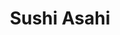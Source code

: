 ---
layout: place
title: "Sushi Asahi"
permalink: /california/riverside/sushi-asahi.html
stateAbbr: CA
stateName: California
cityName: Riverside
seo:
  name: "Sushi Asahi"
  type: Restaurant
  links: null
description: "Sushi Asahi serves delicious sushi in Riverside, California. Try fresh Japanese dishes for a great dining experience. "
place_id: ChIJEzBIYbyw3IAR-rk1OALrLXU
photos:
  - name: >-
      places/ChIJEzBIYbyw3IAR-rk1OALrLXU/photos/AeeoHcKn35xxuUQ23Td1jxxf9THmqN-m7LqW16dJ1Jq3pl_qjcuDcAbb_E4owlwrfq5KG0Kd8lRR1cvd5QCkB259BYOXLOR7DhvDGtdkuSe9gmp3bz27yWp69wKnjqVY_iCyZbXauXoYlYKxdgU025kblhPH_lH2mTUuLF37BPDNUwtNnuMhfpLDsl0w3tzckvSOmmOrT_WksxR2rAPDRlczf_9iJQDnNQ5JyA7Rq5UZdlwaxZ54P34lj2P0m7kigQRf8e7h4UgNZYVY9peuTeqKJ1jkpsRvWSD04Cxdn_CNXRb0GBQNPrpOzXYgGcCEnIDton7D_Fh5a5431IiQAO83xZLKwMxtfum6_FVLOjNfrMj1KxEZ6lLVWHLWjEHRo6NXWUMt-xMNoDxF0v4kJ0Ver8QpdEhbf_oV9LE6fMCUYbKAOQ
    widthPx: 4032
    heightPx: 3024
    authorAttributions:
      - displayName: john garcia
        uri: https://maps.google.com/maps/contrib/114605015069699118191
        photoUri: >-
          https://lh3.googleusercontent.com/a-/ALV-UjWUYwEUeGMCVT1I72w4M0hQBhk9M_k_9vq73wx9YYCG3CyZLB2b=s100-p-k-no-mo
    flagContentUri: >-
      https://www.google.com/local/imagery/report/?cb_client=maps_api_places.places_api&image_key=!1e10!2sCIHM0ogKEICAgIDG9_qbNg&hl=en-US
    googleMapsUri: >-
      https://www.google.com/maps/place//data=!3m4!1e2!3m2!1sCIHM0ogKEICAgIDG9_qbNg!2e10!4m2!3m1!1s0x80dcb0bc61483013:0x752deb023835b9fa
  - name: >-
      places/ChIJEzBIYbyw3IAR-rk1OALrLXU/photos/AeeoHcLtvP1j5DwFEmU8PPAI88KrhU8LV7T40YEfJePUn5PE7zUTVmWnqxA49I8LYx3lkl1QNzNgCWU1hjDSTs9qJvHYTevwIkWq1yBWIOkpfW0sFPz8HD9L-QAgQ3s7WrSFXcURJSCBv7DLytRcyxqtc9EZQYIqgH5qUnpIMKLGnxKdNyQXql1tF7p-rsUvIRoyplqMY7VEPNE0ZNpfGMN8TEhdrMvuNHgL-jp3IEHJK6VykxJC1G88vf8Ib1Gu-3wDE2v8IYsVceS5sh_9JYVEcjTIG2HxHYUd-D_HbcvayKpCOqgKUBphZUN3iQCy9clvouNImdRf_kpaRAjBkG8MUvMxoJcFmnBvBDEPh3xPZ32oOFNHaLyS40ag94MkCFEulbkJ3LReJVomFOiuB72CZl0zb2dJAXPokHqh2sSpctwouA
    widthPx: 4800
    heightPx: 3600
    authorAttributions:
      - displayName: Jeff Hung
        uri: https://maps.google.com/maps/contrib/100144214342348682044
        photoUri: >-
          https://lh3.googleusercontent.com/a-/ALV-UjVrjURRnd4DZMeFR0rPmCBB8uvCX4dNGLSnTHjqc24Ih7o6puo=s100-p-k-no-mo
    flagContentUri: >-
      https://www.google.com/local/imagery/report/?cb_client=maps_api_places.places_api&image_key=!1e10!2sCIHM0ogKEICAgIC3xISgHA&hl=en-US
    googleMapsUri: >-
      https://www.google.com/maps/place//data=!3m4!1e2!3m2!1sCIHM0ogKEICAgIC3xISgHA!2e10!4m2!3m1!1s0x80dcb0bc61483013:0x752deb023835b9fa
  - name: >-
      places/ChIJEzBIYbyw3IAR-rk1OALrLXU/photos/AeeoHcIWqKEutPC2agvfd7Og5oh-bhk5P3RFoDpLHOeW_7LeKMLr6zXcx5ie4sOWACskrDJiD_S7MDTLpQByD33MJp0ffBNGI1LKCT5dtnniogRcieyNDBbNLqYwuu1CEcCMCrIPUL6fzhekNmUmtMBp2kj5pGfZnWu3VI2si0WAkYb-4eJkSv0gxXs99iPeZeJTH_oo9-TprbWBxew-8juIuQSLwnRbNwAJ50W9FsY4zfbXEcaFFEV-RemJG8m62zGApSLtoVfzP8XrvHI1uHYXP92vZDNLdtjfnbToixikyf0ohmJ3VEN2sPaEY-L5nMxj3ZHH9qFbj984yUQaLqvrXDdNM65TBXI5diMJ_DYOtqit0LtqFxQeTQ9FYZYX5IBFK5x_zDQLFElS_ry0h_t0UlZ_-ykQk4ZpJD0Od5xKhqkVmA
    widthPx: 4032
    heightPx: 3024
    authorAttributions:
      - displayName: Mohammad Afsar
        uri: https://maps.google.com/maps/contrib/107413237787217523573
        photoUri: >-
          https://lh3.googleusercontent.com/a-/ALV-UjUs4EO_c_af-WhEcbP5EjoU4iO9cQTxGwB6-EEKx4LfguBK_zxB=s100-p-k-no-mo
    flagContentUri: >-
      https://www.google.com/local/imagery/report/?cb_client=maps_api_places.places_api&image_key=!1e10!2sCIHM0ogKEICAgMDw6MPTNA&hl=en-US
    googleMapsUri: >-
      https://www.google.com/maps/place//data=!3m4!1e2!3m2!1sCIHM0ogKEICAgMDw6MPTNA!2e10!4m2!3m1!1s0x80dcb0bc61483013:0x752deb023835b9fa
  - name: >-
      places/ChIJEzBIYbyw3IAR-rk1OALrLXU/photos/AeeoHcLSag83rxxouZA_YhKgo5fuTJ1mZPKC5EGKOLyLJmjCtFogr8n5KK3BinkExk_UbcosfOfQwEpwpPiUsruBZdl-Xr5AJRaOoEUH2XIP9mBB-RKAt82lT9WOjF4Wdn2J9rKdKr_Til0rJMetJ4wnOgtg78fy7TPy-IBS_kOPpfvL0z6uDhQh2W5nm9a_Kpp8OlTBRwffx0Kd6HDQNaMAXT1vi9AiRngwj8fw_xZ1wYs65QeY9FzFw4AgJQZMcATOlCT1CdKTbHLNJGYfjJ2dOAgb4dxvq9cDpB24lyd83c6lXKj_xZ72FqInRyfh3ABTTTJrCIkVXDn7bxY3tFOmP7bX-oTQf9B_RTWxyEAGfLKpfcw47NxRIG3JkhUHmruoUMG4SScioHhLYoHl6LRUsfPDyvPBzaLXmR_C-osZMNwxNA
    widthPx: 4800
    heightPx: 3600
    authorAttributions:
      - displayName: Jeff Hung
        uri: https://maps.google.com/maps/contrib/100144214342348682044
        photoUri: >-
          https://lh3.googleusercontent.com/a-/ALV-UjVrjURRnd4DZMeFR0rPmCBB8uvCX4dNGLSnTHjqc24Ih7o6puo=s100-p-k-no-mo
    flagContentUri: >-
      https://www.google.com/local/imagery/report/?cb_client=maps_api_places.places_api&image_key=!1e10!2sCIHM0ogKEICAgIC3xOjgQQ&hl=en-US
    googleMapsUri: >-
      https://www.google.com/maps/place//data=!3m4!1e2!3m2!1sCIHM0ogKEICAgIC3xOjgQQ!2e10!4m2!3m1!1s0x80dcb0bc61483013:0x752deb023835b9fa
  - name: >-
      places/ChIJEzBIYbyw3IAR-rk1OALrLXU/photos/AeeoHcI-EfAQ556zFZL1yLilS4Jd8Vz8nFaQUIXH_jAPDpVRjHaoO-2OG8TsQ8LQiFDDCNgtRX2y7ytbLfxFSBOg1FKIIzLXO5fW8zL_elVWKzbst6JWxVZ0C35DlmMWQUfKBd84cIujgG2P-VihVBrtgEg2RcJKRJNYZWMPDVyVXSORt8Pf-RGprL3AWJDISkZ-108dPUNYalrbEOk7KE_y2E1Cf6eGYMijQQLgmLs8jUmtJAJ-0J8fQ-nQUkSNILwFWHaGxC9y0DIQVKeuAy_eNlYmmO4F3dE2NHiGGra3fsbYodbmyhk3S4FYp_-PnRHUH0debvqUYvfgBQf4lXN_egdcuU6M7tQ4T-fx4B4BmGJrAVIW3cjzpgWZRgJ_ZknBpdfZKXj-t6VTR5whyERCHTegdDeHvOg3Ot-eBcD-i1Q
    widthPx: 3024
    heightPx: 3024
    authorAttributions:
      - displayName: Edi “Betsy” N
        uri: https://maps.google.com/maps/contrib/109060337343169230823
        photoUri: >-
          https://lh3.googleusercontent.com/a/ACg8ocKwZ1bsDVMU9576e5zs0vJxaVXNbvbWrsG6-aor8Ps4io8KkQ=s100-p-k-no-mo
    flagContentUri: >-
      https://www.google.com/local/imagery/report/?cb_client=maps_api_places.places_api&image_key=!1e10!2sCIHM0ogKEICAgIDHzJDsAQ&hl=en-US
    googleMapsUri: >-
      https://www.google.com/maps/place//data=!3m4!1e2!3m2!1sCIHM0ogKEICAgIDHzJDsAQ!2e10!4m2!3m1!1s0x80dcb0bc61483013:0x752deb023835b9fa
  - name: >-
      places/ChIJEzBIYbyw3IAR-rk1OALrLXU/photos/AeeoHcK2iMMCrxMTCIPF2RcdKhXFq1SYq5f48zfWSMYw5qtFd-LeZz28oYGNAsbEPeEDVV_e_HlyThieTcVHt2XXrpm3NZhbr1VsK7wu1SXsOaXrME0o9FmWU7-yAAO9OcKYSjMQX9IRyLDjNvOIXwTzlYMPs_3U9rC_7zEl8GiwTCK7XOo19aCuHv8URlafIv8LhddCv2J44Xv1W62WNDIh_E_ChxGtf20hVQrpABiiXWrYnalglVwoNUQUsBdHW1ZT7DNown6w3_avmKpZA5-YsGyv9_cxgHEqdl4nWhy7wh-YZNYyYF17Ovu8LoDbmQCngHueEb2NmnWYTPnvErtXySSJoNsqmaQfjRZW4qCvtJSGC-_z9G3vy54p41dHpaDSgJDPfw-NN101NK999so-OgMXjFRxS4KN1CkrMfo_AhLnbvD5
    widthPx: 4032
    heightPx: 3024
    authorAttributions:
      - displayName: Bard Neur
        uri: https://maps.google.com/maps/contrib/116556366085767404264
        photoUri: >-
          https://lh3.googleusercontent.com/a-/ALV-UjV3PaGlQ7A-5dfUvX_OEmd4WwWS3SNv622qFl_xmEOWy7HDc6CU=s100-p-k-no-mo
    flagContentUri: >-
      https://www.google.com/local/imagery/report/?cb_client=maps_api_places.places_api&image_key=!1e10!2sCIHM0ogKEICAgIC2mfeG_AE&hl=en-US
    googleMapsUri: >-
      https://www.google.com/maps/place//data=!3m4!1e2!3m2!1sCIHM0ogKEICAgIC2mfeG_AE!2e10!4m2!3m1!1s0x80dcb0bc61483013:0x752deb023835b9fa
  - name: >-
      places/ChIJEzBIYbyw3IAR-rk1OALrLXU/photos/AeeoHcJ2yyvPkPj1y8jotC-YWhGpbupHajpTu66q3Fd9nrcEBnPVIp53IUpyPsMXMHvvc0UWfzE1srA1o6uhBKLcF3Z5OMYNZJyXE-OtZRRTnrW1CbT72bFbvfJV4MWfeeV8qd6LuiwTMLBTnpX9seTdgpkk9eiLmN7akhWFplRm5ichOO8bDMQYmjVe6bUek_1qb6TgDNoWH6lHAUj5HeYl8rmVbm23MlgkjPHtJFIFlWtGHbLtOEo3W9sKeA_SAUHPNylp3oNJ0JmBZ4apXZiQ-QyNhZaC2NvH2LbzIWjnFe_uwbW58kEM5yWQtrU_71eK_EXjOfJ41OQn57IVhuUkpKr2yZr5Hmg97FNbgBVbRrwat8wT1zKp16cMd6G_0dg2hJXqj81yutNh2y31d6YTNwZ1jZEpa2ViEFnZSmeZ5nlRPgJ8
    widthPx: 4032
    heightPx: 3024
    authorAttributions:
      - displayName: Mohammad Afsar
        uri: https://maps.google.com/maps/contrib/107413237787217523573
        photoUri: >-
          https://lh3.googleusercontent.com/a-/ALV-UjUs4EO_c_af-WhEcbP5EjoU4iO9cQTxGwB6-EEKx4LfguBK_zxB=s100-p-k-no-mo
    flagContentUri: >-
      https://www.google.com/local/imagery/report/?cb_client=maps_api_places.places_api&image_key=!1e10!2sCIHM0ogKEICAgMDw6MPTzAE&hl=en-US
    googleMapsUri: >-
      https://www.google.com/maps/place//data=!3m4!1e2!3m2!1sCIHM0ogKEICAgMDw6MPTzAE!2e10!4m2!3m1!1s0x80dcb0bc61483013:0x752deb023835b9fa
  - name: >-
      places/ChIJEzBIYbyw3IAR-rk1OALrLXU/photos/AeeoHcJqxnkOg6sfwUh1JycdxGLDOgdmpbwcSkK4kQkZqfNSGrA_D96O3UZj2SXYdpaoxfJNqIlWfdyDMM9w9y-5l_tjEb92JMGm0uS7HDOiN2sh2WImik2qnQVfAdkyI4--n2amE06eL8b1Axd8uche0thHqGHiG13VLa1HnAf5wdw_usaVu0j2gSghUHg2_-rYry9Qe386Un6RwEhOmsyFJog_bfp2frZvbYXfujJsj_CPy6eJkhP6_2hFlSzr4gcIFZm8jC5I3VF8qIld19J2NX4Jwb6c7LQlDCuN-UxD3688G_FWb0ckzdDg-SbaTmxuNFxfaVKIH-psBczcDEZt9M_TIJEit7m7rJureConQU7Lj_b2L1_-t84z_sK-kW1Av7DQTOuW8fCEKGJlKxkakcsuHWtHF_puTLLnnwB-Lpec82We
    widthPx: 3024
    heightPx: 4032
    authorAttributions:
      - displayName: Rola Kutby
        uri: https://maps.google.com/maps/contrib/106003297011565988574
        photoUri: >-
          https://lh3.googleusercontent.com/a/ACg8ocIyjvpVAX1srCAt3XaAW3tiDwlbzmOJOf-iG3PwaqG4UowyR4w=s100-p-k-no-mo
    flagContentUri: >-
      https://www.google.com/local/imagery/report/?cb_client=maps_api_places.places_api&image_key=!1e10!2sCIHM0ogKEICAgIDntpyTmwE&hl=en-US
    googleMapsUri: >-
      https://www.google.com/maps/place//data=!3m4!1e2!3m2!1sCIHM0ogKEICAgIDntpyTmwE!2e10!4m2!3m1!1s0x80dcb0bc61483013:0x752deb023835b9fa
  - name: >-
      places/ChIJEzBIYbyw3IAR-rk1OALrLXU/photos/AeeoHcLcUS5iU58H3R19jSw-pnkLkonBQaRzwJE_w3UsYSvr051snlunziZR8-aKEb_5HRQp-b1DU9G0VeqhvNFY1GWQAoS4IqEMyqoPQKVyu-5IWT7m_Zz9E2JL4UhahJiYPfG_7nuYcSQ02YfL5c_JWwPtxJIostL_o87hFSXWv2yGCCY4xxqJGgXk4GF76xZEbT9WTdzjjvtJlQseL98E6l0IvNlClmBINLFPm3o6nRmDTwpnV98gX34Vokt14yxoaF269PIdN-vfKi6TkofNW7PwQqHqo12ifiPNrtKgXgM99a3tS50Ii_lPNN4D6XpMJknbODUZ35e9LGjYOCzzSalpM1qI6x53BwReZaQxKxcl37bwGm7ROXua2h5B5-I-tavQf7h2FfZnkrWIu08cSM-CHFG6_grXaE57F9SmkzorpB22
    widthPx: 348
    heightPx: 348
    authorAttributions:
      - displayName: Larry H. Azevedo
        uri: https://maps.google.com/maps/contrib/116311454614177516677
        photoUri: >-
          https://lh3.googleusercontent.com/a-/ALV-UjWxu3oxVwrby-KxVJ76gFzWAu6Dnmk5IZTLWPaEyYefr0q2_0w=s100-p-k-no-mo
    flagContentUri: >-
      https://www.google.com/local/imagery/report/?cb_client=maps_api_places.places_api&image_key=!1e10!2sCIHM0ogKEICAgIDW5az-qAE&hl=en-US
    googleMapsUri: >-
      https://www.google.com/maps/place//data=!3m4!1e2!3m2!1sCIHM0ogKEICAgIDW5az-qAE!2e10!4m2!3m1!1s0x80dcb0bc61483013:0x752deb023835b9fa
  - name: >-
      places/ChIJEzBIYbyw3IAR-rk1OALrLXU/photos/AeeoHcIeiLmBcsUeqLPBUj3v-1g5FLGsCZborONQCAUB2DXvEVfRzTb_GN1BngRpChyzvkRJJZ1Cd9XgAIiPXsup-_wrqBbgAZ1HQLAg3ojbE840vRPe12f0whpX3F7YusuJ3V7ndc2cE_-pCBWsUHhOnOb6g9oijxvTOxTCeldJIpqCvm98bYk2p_1MCex8Zwi8QVq3QVStQUIqEHgOQap6jtIxWceFq1ksdrMagmvwWHnhK6i5EzkBr0eoqx5d5y_ur3cI4wGpqv2Dwd6Dc32mg47X6cYqnYPPuxtJ2LT62W-aSx_Gj_oo7wmqoQrLEm08qIZpaHqh9IgxjKaMS0EH8TmxDRYHUI5aSvDWx1CxzGc2qMrTUN5qiJuLqK0vThQPRgqByZpxee9uoz_JSw0tY9mgWEXp8ZklCv8hDncHRbMwJg
    widthPx: 4032
    heightPx: 3024
    authorAttributions:
      - displayName: R T
        uri: https://maps.google.com/maps/contrib/109662625630541166304
        photoUri: >-
          https://lh3.googleusercontent.com/a-/ALV-UjVfOqKXJ1DheidNFRG10PlnvLIUfrtrwA2WT_UdpnpAFjKS5DSM=s100-p-k-no-mo
    flagContentUri: >-
      https://www.google.com/local/imagery/report/?cb_client=maps_api_places.places_api&image_key=!1e10!2sCIHM0ogKEICAgMDAjtqDfQ&hl=en-US
    googleMapsUri: >-
      https://www.google.com/maps/place//data=!3m4!1e2!3m2!1sCIHM0ogKEICAgMDAjtqDfQ!2e10!4m2!3m1!1s0x80dcb0bc61483013:0x752deb023835b9fa
address: 2955 Van Buren Boulevard STE D2, Riverside, CA 92503, USA
street: 2955 Van Buren Boulevard STE D2
city: Riverside
state: CA
zip: '92503'
country: USA
neighborhood: Arlington South
latitude: '33.909885'
longitude: '-117.435720'
accessibility_options:
  wheelchairAccessibleParking: true
  wheelchairAccessibleEntrance: true
  wheelchairAccessibleRestroom: true
  wheelchairAccessibleSeating: true
business_status: OPERATIONAL
name: Sushi Asahi
google_maps_links:
  directionsUri: >-
    https://www.google.com/maps/dir//''/data=!4m7!4m6!1m1!4e2!1m2!1m1!1s0x80dcb0bc61483013:0x752deb023835b9fa!3e0
  placeUri: https://maps.google.com/?cid=8443663271155055098
  writeAReviewUri: >-
    https://www.google.com/maps/place//data=!4m3!3m2!1s0x80dcb0bc61483013:0x752deb023835b9fa!12e1
  reviewsUri: >-
    https://www.google.com/maps/place//data=!4m4!3m3!1s0x80dcb0bc61483013:0x752deb023835b9fa!9m1!1b1
  photosUri: >-
    https://www.google.com/maps/place//data=!4m3!3m2!1s0x80dcb0bc61483013:0x752deb023835b9fa!10e5
primary_type: Sushi Restaurant
opening_hours:
  regular: null
  current: null
secondary_opening_hours:
  regular:
    weekdayDescriptions: null
    type: null
  current:
    weekdayDescriptions: null
    type: null
phone: null
price_level: null
price_range: null
rating: null
rating_count: 0
website: null
reviews: null
parking_options: null
payment_options: null
allow_dogs: null
curbside_pickup: null
delivery: null
dine_in: null
good_for_children: null
good_for_groups: null
good_for_sports: null
live_music: null
menu_for_children: null
outdoor_seating: null
reservable: null
restroom: null
serves_beer: null
serves_breakfast: null
serves_brunch: null
serves_cocktails: null
serves_coffee: null
serves_dinner: null
serves_dessert: null
serves_lunch: null
serves_vegetarian_food: null
serves_wine: null
takeout: null
summary: null

---